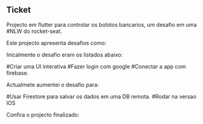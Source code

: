 
## Ticket


Projecto em flutter para controlar os bolotos bancarios,
um desafio em uma #NLW do rocket-seat.

Este projecto apresenta desafios como:

Inicalmente o desafio eram os listados abaixo:

#Criar uma UI interativa
#Fazer login com google
#Conectar a app com firebase.

Actualmete aumentei o desafio para:

#Usar Firestore para salvar os dados em uma DB remota.
#Rodar na versao IOS

Confira o projecto finalizado:





